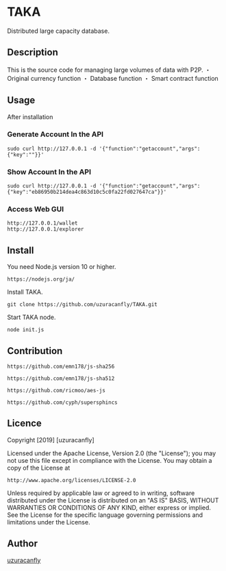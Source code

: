 TAKA
====

Distributed large capacity database.

## Description
This is the source code for managing large volumes of data with P2P.
・ Original currency function
・ Database function
・ Smart contract function

## Usage
After installation

### Generate Account In the API

    sudo curl http://127.0.0.1 -d '{"function":"getaccount","args":{"key":""}}'

### Show Account In the API

    sudo curl http://127.0.0.1 -d '{"function":"getaccount","args":{"key":"eb86950b214dea4c863d10c5c0fa22fd027647ca"}}'

### Access Web GUI

	http://127.0.0.1/wallet
	http://127.0.0.1/explorer


## Install
You need Node.js version 10 or higher.

	https://nodejs.org/ja/

Install TAKA.

	git clone https://github.com/uzuracanfly/TAKA.git

Start TAKA node.

	node init.js


## Contribution

	https://github.com/emn178/js-sha256

	https://github.com/emn178/js-sha512

	https://github.com/ricmoo/aes-js

	https://github.com/cyph/supersphincs

## Licence

Copyright [2019] [uzuracanfly]

Licensed under the Apache License, Version 2.0 (the "License");
you may not use this file except in compliance with the License.
You may obtain a copy of the License at

    http://www.apache.org/licenses/LICENSE-2.0

Unless required by applicable law or agreed to in writing, software
distributed under the License is distributed on an "AS IS" BASIS,
WITHOUT WARRANTIES OR CONDITIONS OF ANY KIND, either express or implied.
See the License for the specific language governing permissions and
limitations under the License.

## Author

[uzuracanfly](https://github.com/uzuracanfly)